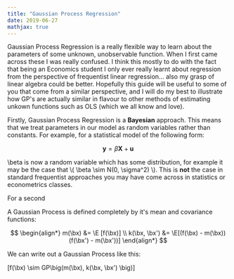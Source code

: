 ```yaml
---
title: "Gaussian Process Regression"
date: 2019-06-27
mathjax: true
---
```


Gaussian Process Regression is a really flexible way to learn about the parameters of some unknown, unobservable function. When I first came across these I was really confused. I think this mostly to do with the fact that being an Economics student I only ever really learnt about regression from the perspective of frequentist linear regression... also my grasp of linear algebra could be better. Hopefully this guide will be useful to some of you that come from a similar perspective, and I will do my best to illustrate how GP's are actually similar in flavour to other methods of estimating unkown functions such as OLS (which we all know and love). 

Firstly, Gaussian Process Regression is a **Bayesian** approach. This means that we treat parameters in our model as random variables rather than constants. For example, for a statistical model of the following form:

$$ \mathbf{y} = \beta \mathbf{X} + \mathbf{u} $$

\beta is now a random variable which has some distribution, for example it may be the case that \\( \beta \sim N(0, \sigma^2) \\). This is **not** the case in standard frequentist approaches you may have come across in statistics or econometrics classes. 

For a second 

A Gaussian Process is defined completely by it's mean and covariance functions:

$$ \begin{align*}
    m(\bx) &= \E [f(\bx)] \\
    k(\bx, \bx') &= \E[(f(\bx) - m(\bx))(f(\bx') - m(\bx'))]
\end{align*} $$

We can write out a Gaussian Process like this:

\[f(\bx) \sim GP\big(m(\bx), k(\bx, \bx')  \big)\]
